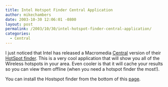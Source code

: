 ```yaml
---
title: Intel Hotspot Finder Central Application
author: mikechambers
date: 2003-10-30 12:06:01 -0800
layout: post
permalink: /2003/10/30/intel-hotspot-finder-central-application/
categories:
  - Central
---
```



I just noticed that Intel has released a Macromedia [Central][1] version of their [HotSpot finder][2]. This is a very cool application that will show you all of the Wireless hotspots in your area. Even cooler is that it will cache your results so you can view them offline (when you need a hotspot finder the most!).

You can install the Hostspot finder from the bottom of this [page][2].

 [1]: http://www.macromedia.com/go/central
 [2]: http://intel.jiwire.com/